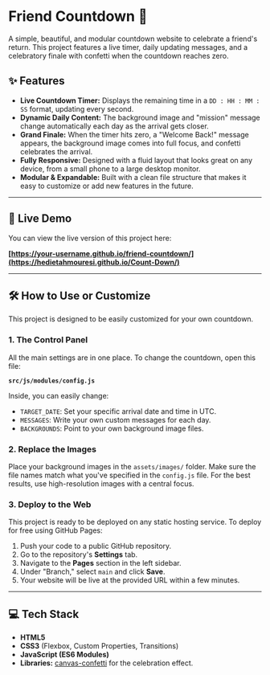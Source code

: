 # Friend Countdown 🚀

A simple, beautiful, and modular countdown website to celebrate a friend's return. This project features a live timer, daily updating messages, and a celebratory finale with confetti when the countdown reaches zero.

## ✨ Features

* **Live Countdown Timer:** Displays the remaining time in a `DD : HH : MM : SS` format, updating every second.
* **Dynamic Daily Content:** The background image and "mission" message change automatically each day as the arrival gets closer.
* **Grand Finale:** When the timer hits zero, a "Welcome Back!" message appears, the background image comes into full focus, and confetti celebrates the arrival.
* **Fully Responsive:** Designed with a fluid layout that looks great on any device, from a small phone to a large desktop monitor.
* **Modular & Expandable:** Built with a clean file structure that makes it easy to customize or add new features in the future.

***

## 🚀 Live Demo

You can view the live version of this project here:

**[https://your-username.github.io/friend-countdown/](https://hedietahmouresi.github.io/Count-Down/)**

***

## 🛠️ How to Use or Customize

This project is designed to be easily customized for your own countdown.

### 1. The Control Panel

All the main settings are in one place. To change the countdown, open this file:

**`src/js/modules/config.js`**

Inside, you can easily change:
* `TARGET_DATE`: Set your specific arrival date and time in UTC.
* `MESSAGES`: Write your own custom messages for each day.
* `BACKGROUNDS`: Point to your own background image files.

### 2. Replace the Images

Place your background images in the `assets/images/` folder. Make sure the file names match what you've specified in the `config.js` file. For the best results, use high-resolution images with a central focus.

### 3. Deploy to the Web

This project is ready to be deployed on any static hosting service. To deploy for free using GitHub Pages:
1.  Push your code to a public GitHub repository.
2.  Go to the repository's **Settings** tab.
3.  Navigate to the **Pages** section in the left sidebar.
4.  Under "Branch," select `main` and click **Save**.
5.  Your website will be live at the provided URL within a few minutes.

***

## 💻 Tech Stack

* **HTML5**
* **CSS3** (Flexbox, Custom Properties, Transitions)
* **JavaScript (ES6 Modules)**
* **Libraries:** [canvas-confetti](https://github.com/catdad/canvas-confetti) for the celebration effect.
